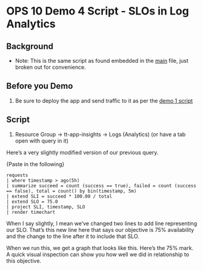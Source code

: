 # OPS 10 Demo 4 Script - SLOs in Log Analytics

## Background

* Note: This is the same script as found embedded in the [main](../scripts/main.md) file, just broken out for convenience.

## Before you Demo

1. Be sure to deploy the app and send traffic to it as per the [demo 1 script](demo1.md)

## Script

1. Resource Group -> tt-app-insights -> Logs (Analytics) (or have a tab open with query in it)

Here’s a very slightly modified version of our previous query.

{Paste in the following}

```
requests
| where timestamp > ago(5h)
| summarize succeed = count (success == true), failed = count (success == false), total = count() by bin(timestamp, 5m)
| extend SLI = succeed * 100.00 / total
| extend SLO = 75.0
| project SLI, timestamp, SLO
| render timechart
```

When I say slightly, I mean we’ve changed two lines to add line representing our SLO. That’s this new line here that says our objective is 75% availability and the change to the line after it to include that SLO.

When we run this, we get a graph that looks like this. Here’s the 75% mark. A quick visual inspection can show you how well we did in relationship to this objective.
